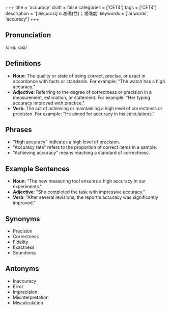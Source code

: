 +++
title = 'accuracy'
draft = false
categories = ['CET4']
tags = ['CET4']
description = '[ˈækjurəsi] n.准确(性)；准确度'
keywords = ['ai words', 'accuracy']
+++

## Pronunciation
/əˈkjuːrəsi/

## Definitions
- **Noun**: The quality or state of being correct, precise, or exact in accordance with facts or standards. For example: "The watch has a high accuracy."
- **Adjective**: Referring to the degree of correctness or precision in a measurement, estimation, or statement. For example: "Her typing accuracy improved with practice."
- **Verb**: The act of achieving or maintaining a high level of correctness or precision. For example: "He aimed for accuracy in his calculations."

## Phrases
- "High accuracy" indicates a high level of precision.
- "Accuracy rate" refers to the proportion of correct items in a sample.
- "Achieving accuracy" means reaching a standard of correctness.

## Example Sentences
- **Noun**: "The new measuring tool ensures a high accuracy in our experiments."
- **Adjective**: "She completed the task with impressive accuracy."
- **Verb**: "After several revisions, the report's accuracy was significantly improved."

## Synonyms
- Precision
- Correctness
- Fidelity
- Exactness
- Soundness

## Antonyms
- Inaccuracy
- Error
- Imprecision
- Misinterpretation
- Miscalculation
